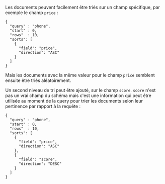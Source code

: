 Les documents peuvent facilement être triés sur un champ spécifique, par exemple le champ `price` :

    {
      "query" : "phone",
      "start" : 0,
      "rows"  : 10,
      "sorts": [
        {
          "field": "price",
          "direction": "ASC"
        }
      ]
    }

Mais les documents avec la même valeur pour le champ `price` semblent ensuite être triés aléatoirement.

Un second niveau de tri peut être ajouté, sur le champ `score`. `score` n'est pas un vrai champ du schéma mais c'est une information qui peut être utilisée au moment de la query pour trier les documents selon leur pertinence par rapport à la requête :

    {
      "query" : "phone",
      "start" : 0,
      "rows"  : 10,
      "sorts": [
        {
          "field": "price",
          "direction": "ASC"
        },
        {
          "field": "score",
          "direction": "DESC"
        }
      ]
    }